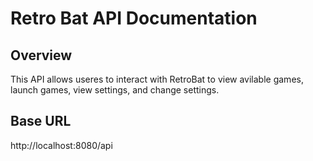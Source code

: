 # Retro Bat API Documentation
## Overview
This API allows useres to interact with RetroBat to view avilable games, launch games, view settings, and change settings. 
## Base URL
http://localhost:8080/api
